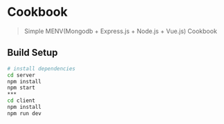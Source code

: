 # Cookbook

> Simple MENV(Mongodb + Express.js + Node.js + Vue.js) Cookbook

## Build Setup

``` bash
# install dependencies
cd server
npm install
npm start
***
cd client
npm install
npm run dev
